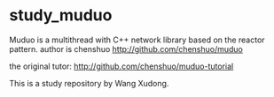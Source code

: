 # study_muduo

Muduo is a multithread with C++ network library based on the reactor pattern.
author is chenshuo
http://github.com/chenshuo/muduo

the original tutor:
http://github.com/chenshuo/muduo-tutorial

This is a study repository by Wang Xudong.
